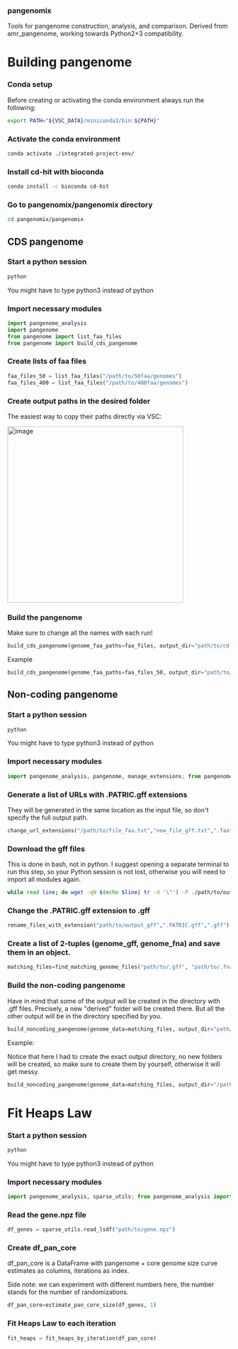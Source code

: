 ### pangenomix
Tools for pangenome construction, analysis, and comparison. Derived from amr_pangenome, working towards Python2+3 compatibility.

# Building pangenome

### Conda setup

Before creating or activating the conda environment always run the following:

```bash
export PATH="${VSC_DATA}/miniconda3/bin:${PATH}" 
```

### Activate the conda environment

```bash
conda activate ./integrated-project-env/ 
```

### Install cd-hit with bioconda

```bash
conda install -c bioconda cd-hit
```

### Go to pangenomix/pangenomix directory

```bash
cd pangenomix/pangenomix
```

## CDS pangenome

### Start a python session

```bash
python
```
You might have to type python3 instead of python

### Import necessary modules

```python
import pangenome_analysis
import pangenome
from pangenome import list_faa_files
from pangenome import build_cds_pangenome
```

### Create lists of faa files 

```python
faa_files_50 = list_faa_files("/path/to/50faa/genomes")
faa_files_400 = list_faa_files("/path/to/400faa/genomes")
```
### Create output paths in the desired folder

The easiest way to copy their paths directly via VSC:

<img width="397" alt="image" src="https://github.com/AnnaLew/pangenomix/assets/57362758/72fb102b-bacc-4620-b711-0e7b96fef652">

### Build the pangenome

Make sure to change all the names with each run!

```python
build_cds_pangenome(genome_faa_paths=faa_files, output_dir="path/to/cd-hit-output", name="name_of_output")
```

Example

```python
build_cds_pangenome(genome_faa_paths=faa_files_50, output_dir="path/to/cd-hit-output/50_bactero_cdhit", name="50bactero")
```

## Non-coding pangenome

### Start a python session

```bash
python
```
You might have to type python3 instead of python

### Import necessary modules

```python
import pangenome_analysis, pangenome, manage_extensions; from pangenome import find_matching_genome_files, build_noncoding_pangenome; from manage_extensions import change_url_extensions, rename_files_with_extension
```

### Generate a list of URLs with .PATRIC.gff extensions

They will be generated in the same location as the input file, so don't specify the full output path.

```python
change_url_extensions("/path/to/file_faa.txt","new_file_gff.txt",".faa",".gff")
```

### Download the gff files

This is done in bash, not in python. I suggest opening a separate terminal to run this step, so your Python session is not lost, otherwise you will need to import all modules again. 

```bash
while read line; do wget -qN $(echo $line| tr -d '\"') -P ./path/to/output_gff ; done < path/to/input/new_file_gff.txt
```

### Change the .PATRIC.gff extension to .gff

```python
rename_files_with_extension("path/to/output_gff",".PATRIC.gff",".gff")
```

### Create a list of 2-tuples (genome_gff, genome_fna) and save them in an object. 

```python
matching_files=find_matching_genome_files("path/to/.gff", "path/to/.fna")
```

### Build the non-coding pangenome

Have in mind that some of the output will be created in the directory with .gff files. Precisely, a new "derived" folder will be created there. But all the other output will be in the directory specified by you. 

```python
build_noncoding_pangenome(genome_data=matching_files, output_dir="path/to/cd-hit-output/non-coding",name="name_of_output")
```

Example:

Notice that here I had to create the exact output directory, no new folders will be created, so make sure to create them by yourself, otherwise it will get messy. 

```python
build_noncoding_pangenome(genome_data=matching_files, output_dir="/path/to/cd-hit-output/non-coding/50_bactero_noncoding", name="50bactero")
```

# Fit Heaps Law

### Start a python session

```bash
python
```
You might have to type python3 instead of python

### Import necessary modules

```python
import pangenome_analysis, sparse_utils; from pangenome_analysis import estimate_pan_core_size; from pangenome_analysis import fit_heaps_by_iteration
```

### Read the gene.npz file

```python
df_genes = sparse_utils.read_lsdf("path/to/gene.npz")
```

### Create df_pan_core 

df_pan_core is a DataFrame with pangenome + core genome size curve estimates as columns, iterations as index.

Side note: we can experiment with different numbers here, the number stands for the number of randomizations. 

```python
df_pan_core=estimate_pan_core_size(df_genes, 1)
```

### Fit Heaps Law to each iteration

```python
fit_heaps = fit_heaps_by_iteration(df_pan_core)
```





